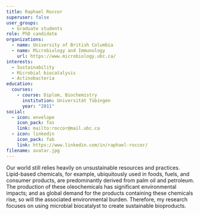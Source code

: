 ```yaml
---
title: Raphael Roccor
superuser: false
user_groups:
  - Graduate students
role: PhD candidate
organizations:
  - name: University of British Columbia
  - name: Microbiology and Immunology
    url: https://www.microbiology.ubc.ca/
interests:
  - Sustainability
  - Microbial biocatalysis
  - Actinobacteria
education:
  courses:
    - course: Diplom, Biochemistry
      institution: Universität Tübingen
      year: "2011"
social:
  - icon: envelope
    icon_pack: fas
    link: mailto:roccor@mail.ubc.ca
  - icon: linkedin
    icon_pack: fab
    link: https://www.linkedin.com/in/raphael-roccor/
filename: avatar.jpg
---
```

Our world still relies heavily on unsustainable resources and practices. Lipid-based chemicals, for example, ubiquitously used in foods, fuels, and consumer products, are predominantly derived from palm oil and petroleum. The production of these oleochemicals has significant environmental impacts; and as global demand for the products containing these chemicals rise, so will the associated environmental burden. Therefore, my research focuses on using microbial biocatalyst to create sustainable bioproducts.
